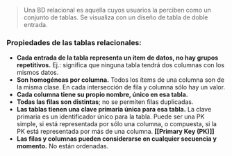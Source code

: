 > Una BD relacional es aquella cuyos usuarios la perciben como un conjunto de tablas. Se visualiza con un diseño de tabla de doble entrada.
### Propiedades de las tablas relacionales:
-  **Cada entrada de la tabla representa un ítem de datos, no hay grupos repetitivos.** Ej.: significa que ninguna tabla tendrá dos columnas con los mismos datos.
- **Son homogéneas por columna.** Todos los ítems de una columna son de la misma clase. En cada intersección de fila y columna sólo hay un valor.
- **Cada columna tiene su propio nombre, único en esa tabla.**
- **Todas las filas son distintas**; no se permiten filas duplicadas.
- **Las tablas tienen una clave primaria única para esa tabla.** La clave primaria es un identificador único para la tabla. Puede ser una PK simple, si está representada por sólo una columna, o compuesta, si la PK está representada por más de una columna. **[[Primary Key (PK)]]**
- **Las filas y columnas pueden considerarse en cualquier secuencia y momento.** No están ordenadas.